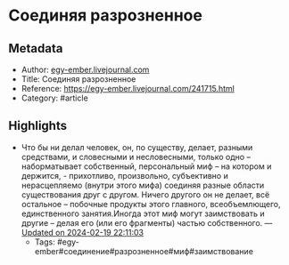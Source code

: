 # Соединяя разрозненное

## Metadata
- Author: [egy-ember.livejournal.com]()
- Title: Соединяя разрозненное
- Reference: https://egy-ember.livejournal.com/241715.html
- Category: #article

## Highlights
- Что бы ни делал человек, он, по существу, делает, разными средствами, и словесными и несловесными, только одно – наборматывает собственный, персональный миф – на котором и держится, - прихотливо, произвольно, субъективно и нерасцепляемо (внутри этого мифа) соединяя разные области существования друг с другом. Ничего другого он не делает, всё остальное – побочные продукты этого главного, всеобъемлющего, единственного занятия.Иногда этот миф могут заимствовать и другие – делая его (или его фрагменты) частью собственного. — [Updated on 2024-02-19 22:11:03](https://hyp.is/oEBQjM9aEe6NmDtw3J74yQ/egy-ember.livejournal.com/241715.html)
   - Tags: #egy-ember#соединение#разрозненное#миф#заимствование
